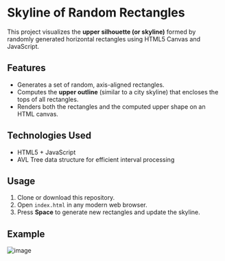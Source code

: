 # Skyline of Random Rectangles

This project visualizes the **upper silhouette (or skyline)** formed by randomly generated horizontal rectangles using HTML5 Canvas and JavaScript.

## Features

- Generates a set of random, axis-aligned rectangles.
- Computes the **upper outline** (similar to a city skyline) that encloses the tops of all rectangles.
- Renders both the rectangles and the computed upper shape on an HTML canvas.

## Technologies Used

- HTML5 + JavaScript
- AVL Tree data structure for efficient interval processing

## Usage

1. Clone or download this repository.
2. Open `index.html` in any modern web browser.
3. Press **Space** to generate new rectangles and update the skyline.

## Example

![image](https://github.com/user-attachments/assets/fca18be2-3921-423e-be98-a344a0caf3ee)
